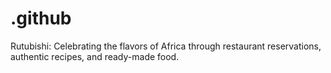 # .github
Rutubishi: Celebrating the flavors of Africa through restaurant reservations, authentic recipes, and ready-made food.
